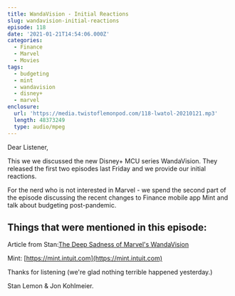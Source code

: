 ```yaml
---
title: WandaVision - Initial Reactions
slug: wandavision-initial-reactions
episode: 118
date: '2021-01-21T14:54:06.000Z'
categories:
  - Finance
  - Marvel
  - Movies
tags:
  - budgeting
  - mint
  - wandavision
  - disney+
  - marvel
enclosure:
  url: 'https://media.twistoflemonpod.com/118-lwatol-20210121.mp3'
  length: 48373249
  type: audio/mpeg
---
```


Dear Listener,

This we we discussed the new Disney+ MCU series WandaVision. They released the first two episodes last Friday and we provide our initial reactions.

For the nerd who is not interested in Marvel - we spend the second part of the episode discussing the recent changes to Finance mobile app Mint and talk about budgeting post-pandemic.

## Things that were mentioned in this episode: 

Article from Stan:[The Deep Sadness of Marvel's WandaVision](https://apple.news/AoSIACV_TRReeYidva9Db5g)

Mint: [https://mint.intuit.com](https://mint.intuit.com)

Thanks for listening (we're glad nothing terrible happened yesterday.)

Stan Lemon & Jon Kohlmeier.
